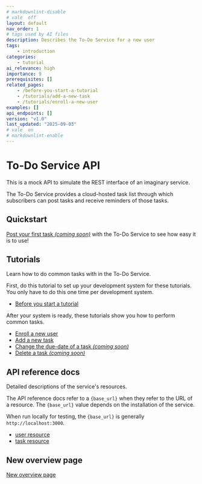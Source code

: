 ```yaml
---
# markdownlint-disable
# vale  off
layout: default
nav_order: 1
# tags used by AI files
description: Describes the To-Do Service for a new user
tags: 
    - introduction
categories: 
    - tutorial
ai_relevance: high
importance: 9
prerequisites: []
related_pages: 
    - /before-you-start-a-tutorial 
    - /tutorials/add-a-new-task
    - /tutorials/enroll-a-new-user
examples: []
api_endpoints: []
version: "v1.0"
last_updated: "2025-09-03"
# vale  on
# markdownlint-enable
---
```


# To-Do Service API

This is a mock API to simulate the REST interface of an
imaginary service.

The To-Do Service provides a cloud-hosted task list through which
subscribers can post tasks and receive reminders of those tasks.

## Quickstart

[Post your first task _(coming soon)_](#quickstart) with the To-Do Service to see how easy it is to use!

## Tutorials

Learn how to do common tasks with in the To-Do Service.

First, do this tutorial to set up your development system for these tutorials.
You only have to do this one time per development system.

* [Before you start a tutorial](before-you-start-a-tutorial.md)

After your system is ready, these tutorials show you how to perform common tasks.

* [Enroll a new user](tutorials/enroll-a-new-user.md)
* [Add a new task](tutorials/add-a-new-task.md)
* [Change the due-date of a task _(coming soon)_](#tutorials)
* [Delete a task _(coming soon)_](#tutorials)

## API reference docs

Detailed descriptions of the service's resources.

The API reference docs refer to a `{base_url}` when they
refer to the URL of a resource. The `{base_url}` value depends
on the installation of the service.

When run locally for testing, the `{base_url}` is
generally `http://localhost:3000`.

* [user resource](api/user.md)
* [task resource](api/task.md)

## New overview page

[New overview page](./overviews/to-do-overview_cae-west.md)
